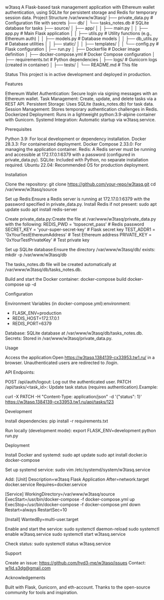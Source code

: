 w3tasq
A Flask-based task management application with Ethereum wallet authentication, using SQLite for persistent storage and Redis for temporary session data.
Project Structure
/var/www/w3tasq/
├── private_data.py     # Configuration file with secrets
├── db/
│   └── tasks_notes.db  # SQLite database for tasks
├── source/
│   ├── app/
│   │   ├── main.py
│   │   ├── app.py      # Main Flask application
│   │   ├── utils.py    # Utility functions (e.g., Ethereum auth)
│   │   ├── models.py   # Database models
│   │   ├── db_utils.py # Database utilities
│   │   ├── static/
│   │   ├── templates/
│   │   └── config.py   # Flask configuration
│   |── run.py
│   ├── Dockerfile      # Docker image definition
│   ├── docker-compose.yml  # Docker Compose configuration
│   ├── requirements.txt    # Python dependencies
│   ├── logs/           # Gunicorn logs (created in container)
│   ├── tests/
│   └── README.md       # This file



Status
This project is in active development and deployed in production.



Features

Ethereum Wallet Authentication: Secure login via signing messages with an Ethereum wallet.
Task Management: Create, update, and delete tasks via a REST API.
Persistent Storage: Uses SQLite (tasks_notes.db) for task data.
Session Management: Stores temporary authentication challenges in Redis.
Dockerized Deployment: Runs in a lightweight python:3.9-alpine container with Gunicorn.
Systemd Integration: Automatic startup via w3tasq.service.

Prerequisites

Python 3.9: For local development or dependency installation.
Docker 28.3.3: For containerized deployment.
Docker Compose 2.33.0: For managing the application container.
Redis: A Redis server must be running and accessible at 172.17.0.1:6379 with a password (configured in private_data.py).
SQLite: Included with Python, no separate installation required.
Ubuntu 22.04: Recommended OS for production deployment.

Installation

Clone the repository:
git clone https://github.com/your-repo/w3tasq.git
cd /var/www/w3tasq/source


Set up Redis:Ensure a Redis server is running at 172.17.0.1:6379 with the password specified in private_data.py. Install Redis if not present:
sudo apt update
sudo apt install redis-server


Create private_data.py:Create the file at /var/www/w3tasq/private_data.py with the following:
REDIS_PWD = 'topsecret_pass'  # Redis password
SECRET_KEY = 'your-super-secret-key'  # Flask secret key
TEST_ADDR1 = '0xYourTestEthereumAddress'  # Test Ethereum address
PRIVATE_KEY = '0xYourTestPrivateKey'  # Test private key


Set up SQLite database:Ensure the directory /var/www/w3tasq/db/ exists:
mkdir -p /var/www/w3tasq/db

The tasks_notes.db file will be created automatically at /var/www/w3tasq/db/tasks_notes.db.

Build and start the Docker container:
docker-compose build
docker-compose up -d



Configuration

Environment Variables (in docker-compose.yml):environment:
  - FLASK_ENV=production
  - REDIS_HOST=172.17.0.1
  - REDIS_PORT=6379


Database: SQLite database at /var/www/w3tasq/db/tasks_notes.db.
Secrets: Stored in /var/www/w3tasq/private_data.py.



Usage

Access the application:Open https://w3tasq.1384139-cx33953.tw1.ru/ in a browser. Unauthenticated users are redirected to /login.

API Endpoints:

POST /api/auth/logout: Log out the authenticated user.
PATCH /api/tasks/<task_id>: Update task status (requires authentication).Example:

curl -X PATCH -H "Content-Type: application/json" -d '{"status": 1}' https://w3tasq.1384139-cx33953.tw1.ru/api/tasks/123



Development

Install dependencies:
pip install -r requirements.txt


Run locally (development mode):
export FLASK_ENV=development
python run.py



Deployment

Install Docker and systemd:
sudo apt update
sudo apt install docker.io docker-compose


Set up systemd service:
sudo vim /etc/systemd/system/w3tasq.service

Add:
[Unit]
Description=w3tasq Flask Application
After=network.target docker.service
Requires=docker.service

[Service]
WorkingDirectory=/var/www/w3tasq/source
ExecStart=/usr/bin/docker-compose -f docker-compose.yml up
ExecStop=/usr/bin/docker-compose -f docker-compose.yml down
Restart=always
RestartSec=10

[Install]
WantedBy=multi-user.target


Enable and start the service:
sudo systemctl daemon-reload
sudo systemctl enable w3tasq.service
sudo systemctl start w3tasq.service


Check status:
sudo systemctl status w3tasq.service


Support

Create an issue: https://github.com/hyd3-me/w3tasq/issues
Contact: w1ld.s3dg@gmail.com

Acknowledgements

Built with Flask, Gunicorn, and eth-account.
Thanks to the open-source community for tools and inspiration.
